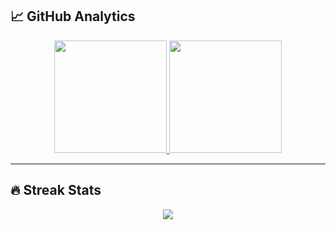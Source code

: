 ## 📈 GitHub Analytics

<div align="center">
  <a href="https://github.com/harshkushwaha7x">
    <img height="180em" src="https://github-readme-stats.vercel.app/api?username=harshkushwaha7x&show_icons=true&theme=transparent&hide_border=true"/>
    <img height="180em" src="https://github-readme-stats.vercel.app/api/top-langs/?username=harshkushwaha7x&theme=transparent&hide_border=true"/>
  </a>
</div>



---

## 🔥 Streak Stats

<div align="center">
  <img src="https://git-hub-streak-stats.vercel.app/?user=harshkushwaha7x&theme=transparent&hide_border=true(https://git.io/streak-stats)" />
</div>
